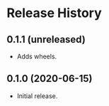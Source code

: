 Release History
===============

0.1.1 (unreleased)
------------------

- Adds wheels.


0.1.0 (2020-06-15)
------------------

-   Initial release.
